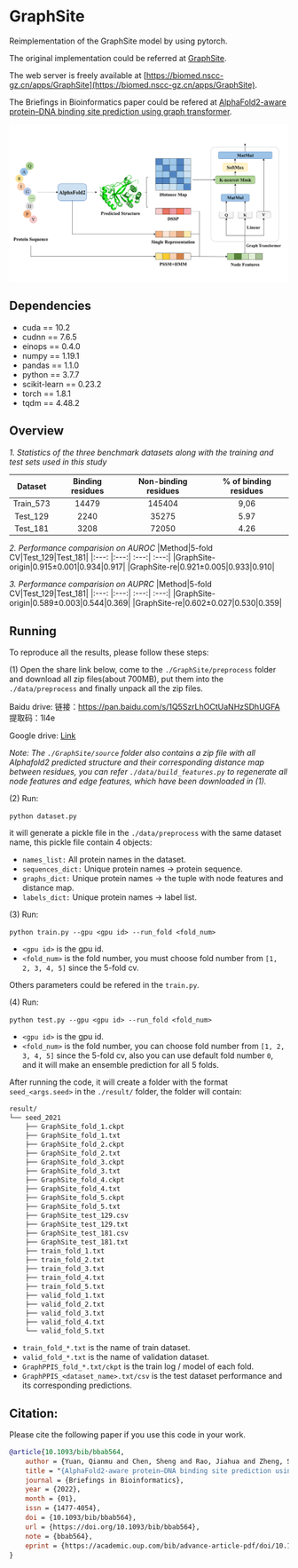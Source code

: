 # GraphSite

Reimplementation of the GraphSite model by using pytorch.

The original implementation could be referred at [GraphSite](https://github.com/biomed-AI/GraphSite).

The web server is freely available at [https://biomed.nscc-gz.cn/apps/GraphSite](https://biomed.nscc-gz.cn/apps/GraphSite).

The Briefings in Bioinformatics paper could be refered at [AlphaFold2-aware protein–DNA binding site prediction using graph transformer](https://doi.org/10.1093/bib/bbab564).

![GraphSite_framework](./framework.png)

## Dependencies
+ cuda == 10.2
+ cudnn == 7.6.5
+ einops == 0.4.0
+ numpy == 1.19.1
+ pandas == 1.1.0
+ python == 3.7.7
+ scikit-learn == 0.23.2
+ torch == 1.8.1
+ tqdm == 4.48.2

## Overview

*1. Statistics of the three benchmark datasets along with the training and test sets used in this study*

|Dataset|Binding residues|Non-binding residues|% of binding residues|
|:---:  |:---:               |:---:                   |:---:        |
|Train_573|14479|145404|9,06|
|Test_129 |2240|35275|5.97|
|Test_181|3208|72050|4.26|

*2. Performance comparision on AUROC*
|Method|5-fold CV|Test_129|Test_181|
|:---: |:---:| :---:| :---:|
|GraphSite-origin|0.915±0.001|0.934|0.917|
|GraphSite-re|0.921±0.005|0.933|0.910|

*3. Performance comparision on AUPRC*
|Method|5-fold CV|Test_129|Test_181|
|:---: |:---:| :---:| :---:|
|GraphSite-origin|0.589±0.003|0.544|0.369|
|GraphSite-re|0.602±0.027|0.530|0.359|

## Running

To reproduce all the results, please follow these steps:

(1) Open the share link below, come to the `./GraphSite/preprocess` folder and download all zip files(about 700MB), put them into the `./data/preprocess` and finally unpack all the zip files.

Baidu drive: 链接：https://pan.baidu.com/s/1Q5SzrLhOCtUaNHzSDhUGFA 提取码：1l4e 

Google drive: [Link](https://drive.google.com/drive/folders/1sCi6KAMnIg4iaRD3yZxo58_fwBaqFSWT?usp=sharing)

*Note: The `./GraphSite/source` folder also contains a zip file with all Alphafold2 predicted structure and their corresponding distance map between residues, you can refer `./data/build_features.py` to regenerate all node features and edge features, which have been downloaded in (1).*

(2) Run:

`python dataset.py`

it will generate a pickle file in the `./data/preprocess` with the same dataset name, this pickle file contain 4 objects:

+ `names_list:` All protein names in the dataset.
+ `sequences_dict:` Unique protein names -> protein sequence.
+ `graphs_dict:` Unique protein names -> the tuple with node features and distance map.
+ `labels_dict:` Unique protein names -> label list.

(3) Run:

`python train.py --gpu <gpu id> --run_fold <fold_num>`

+ `<gpu id>` is the gpu id.
+ `<fold_num>` is the fold number, you must choose fold number from `[1, 2, 3, 4, 5]` since the 5-fold cv.

Others parameters could be refered in the `train.py`.

(4) Run:

`python test.py --gpu <gpu id> --run_fold <fold_num>`

+ `<gpu id>` is the gpu id.
+ `<fold_num>` is the fold number, you can choose fold number from `[1, 2, 3, 4, 5]` since the 5-fold cv, also you can use default fold number `0`, and it will make an ensemble prediction for all 5 folds.

After running the code, it will create a folder with the format `seed_<args.seed>` in the `./result/` folder, the folder will contain:

```
result/
└── seed_2021
    ├── GraphSite_fold_1.ckpt
    ├── GraphSite_fold_1.txt
    ├── GraphSite_fold_2.ckpt
    ├── GraphSite_fold_2.txt
    ├── GraphSite_fold_3.ckpt
    ├── GraphSite_fold_3.txt
    ├── GraphSite_fold_4.ckpt
    ├── GraphSite_fold_4.txt
    ├── GraphSite_fold_5.ckpt
    ├── GraphSite_fold_5.txt
    ├── GraphSite_test_129.csv
    ├── GraphSite_test_129.txt
    ├── GraphSite_test_181.csv
    ├── GraphSite_test_181.txt
    ├── train_fold_1.txt
    ├── train_fold_2.txt
    ├── train_fold_3.txt
    ├── train_fold_4.txt
    ├── train_fold_5.txt
    ├── valid_fold_1.txt
    ├── valid_fold_2.txt
    ├── valid_fold_3.txt
    ├── valid_fold_4.txt
    └── valid_fold_5.txt
```

+ `train_fold_*.txt` is the name of train dataset.
+ `valid_fold_*.txt` is the name of validation dataset.
+ `GraphPPIS_fold_*.txt/ckpt` is the train log / model of each fold.
+ `GraphPPIS_<dataset_name>.txt/csv` is the test dataset performance and its corresponding predictions.

## Citation:

Please cite the following paper if you use this code in your work.
```bibtex
@article{10.1093/bib/bbab564,
    author = {Yuan, Qianmu and Chen, Sheng and Rao, Jiahua and Zheng, Shuangjia and Zhao, Huiying and Yang, Yuedong},
    title = "{AlphaFold2-aware protein–DNA binding site prediction using graph transformer}",
    journal = {Briefings in Bioinformatics},
    year = {2022},
    month = {01},
    issn = {1477-4054},
    doi = {10.1093/bib/bbab564},
    url = {https://doi.org/10.1093/bib/bbab564},
    note = {bbab564},
    eprint = {https://academic.oup.com/bib/advance-article-pdf/doi/10.1093/bib/bbab564/42221878/bbab564.pdf},
}
```

